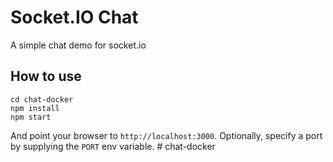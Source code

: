 
# Socket.IO Chat

A simple chat demo for socket.io

## How to use

```
cd chat-docker
npm install
npm start
```

And point your browser to `http://localhost:3000`. Optionally, specify
a port by supplying the `PORT` env variable.
#   c h a t - d o c k e r  
 
